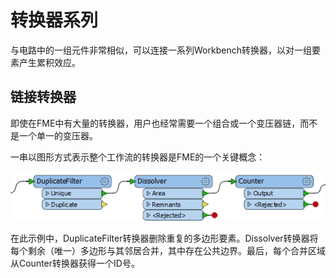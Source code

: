 # 转换器系列

与电路中的一组元件非常相似，可以连接一系列Workbench转换器，以对一组要素产生累积效应。

## 链接转换器

即使在FME中有大量的转换器，用户也经常需要一个组合或一个变压器链，而不是一个单一的变压器。

一串以图形方式表示整个工作流的转换器是FME的一个关键概念：

![](../../.gitbook/assets/img2.028.transformersinseries.png)

在此示例中，DuplicateFilter转换器删除重复的多边形要素。Dissolver转换器将每个剩余（唯一）多边形与其邻居合并，其中存在公共边界。最后，每个合并区域从Counter转换器获得一个ID号。

